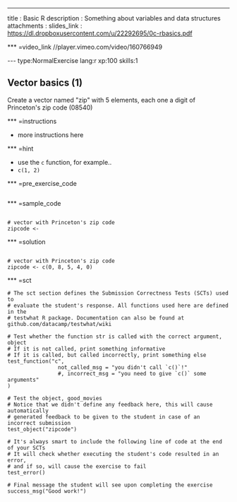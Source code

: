 
---
title       : Basic R
description : Something about variables and data structures
attachments :
  slides_link : https://dl.dropboxusercontent.com/u/22292695/0c-rbasics.pdf

*** =video_link
//player.vimeo.com/video/160766949

--- type:NormalExercise lang:r xp:100 skills:1
## Vector basics (1)

Create a vector named "zip" with 5 elements, each one a digit of Princeton's zip code (08540)

*** =instructions
- more instructions here

*** =hint
- use the `c` function, for example..
- `c(1, 2)`

*** =pre_exercise_code
```{r}

```

*** =sample_code
```{r}

# vector with Princeton's zip code
zipcode <- 

```

*** =solution
```{r}

# vector with Princeton's zip code
zipcode <- c(0, 8, 5, 4, 0)

```

*** =sct
```{r}
# The sct section defines the Submission Correctness Tests (SCTs) used to
# evaluate the student's response. All functions used here are defined in the 
# testwhat R package. Documentation can also be found at github.com/datacamp/testwhat/wiki

# Test whether the function str is called with the correct argument, object
# If it is not called, print something informative
# If it is called, but called incorrectly, print something else
test_function("c", 
                not_called_msg = "you didn't call `c()`!"
                #, incorrect_msg = "you need to give `c()` some arguments"
)

# Test the object, good_movies
# Notice that we didn't define any feedback here, this will cause automatically 
# generated feedback to be given to the student in case of an incorrect submission
test_object("zipcode")

# It's always smart to include the following line of code at the end of your SCTs
# It will check whether executing the student's code resulted in an error, 
# and if so, will cause the exercise to fail
test_error()

# Final message the student will see upon completing the exercise
success_msg("Good work!")
```

